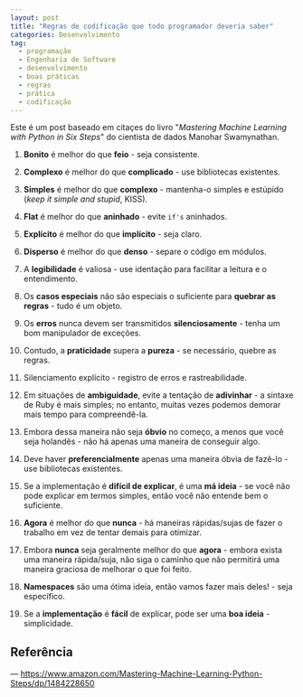 ```yaml
---
layout: post
title: "Regras de codificação que todo programador deveria saber"
categories: Desenvolvimento
tag: 
  - programação
  - Engenharia de Software
  - desenvolvimento
  - boas práticas
  - regras
  - prática
  - codificação
---
```


Este é um post baseado em citaçes do livro "_Mastering Machine Learning with Python in Six Steps_" do cientista de dados Manohar Swamynathan.

1. **Bonito** é melhor do que **feio** - seja consistente.

2. **Complexo** é melhor do que **complicado** - use bibliotecas existentes.

3. **Simples** é melhor do que **complexo** - mantenha-o simples e estúpido (_keep it simple and stupid_, KISS).

4. **Flat** é melhor do que **aninhado** - evite ```if's``` aninhados.

5. **Explícito** é melhor do que **implícito** - seja claro.

6. **Disperso** é melhor do que **denso** - separe o código em módulos.

7. A **legibilidade** é valiosa - use identação para facilitar a leitura e o entendimento.

8. Os **casos especiais** não são especiais o suficiente para **quebrar as regras** - tudo é um objeto.

9. Os **erros** nunca devem ser transmitidos **silenciosamente** - tenha um bom manipulador de exceções.

10. Contudo, a **praticidade** supera a **pureza** - se necessário, quebre as regras.

11. Silenciamento explícito - registro de erros e rastreabilidade.

12. Em situações de **ambiguidade**, evite a tentação de **adivinhar** - a sintaxe de Ruby é mais simples; no entanto, muitas vezes podemos demorar mais tempo para compreendê-la.

13. Embora dessa maneira não seja **óbvio** no começo, a menos que você seja holandês - não há apenas uma maneira de conseguir algo.

14. Deve haver **preferencialmente** apenas uma maneira óbvia de fazê-lo - use bibliotecas existentes.

15. Se a implementação é **difícil de explicar**, é uma **má ideia** - se você não pode explicar em termos simples, então você não entende bem o suficiente.

16. **Agora** é melhor do que **nunca** - há maneiras rápidas/sujas de fazer o trabalho em vez de tentar demais para otimizar.

17. Embora **nunca** seja geralmente melhor do que **agora** - embora exista uma maneira rápida/suja, não siga o caminho que não permitirá uma maneira graciosa de melhorar o que foi feito.

18. **Namespaces** são uma ótima ideia, então vamos fazer mais deles! - seja específico.

19. Se a **implementação** é **fácil** de explicar, pode ser uma **boa ideia** - simplicidade.

## Referência

— <https://www.amazon.com/Mastering-Machine-Learning-Python-Steps/dp/1484228650>
